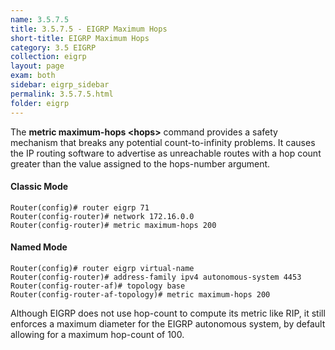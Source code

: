 ```yaml
---
name: 3.5.7.5
title: 3.5.7.5 - EIGRP Maximum Hops
short-title: EIGRP Maximum Hops
category: 3.5 EIGRP
collection: eigrp
layout: page
exam: both
sidebar: eigrp_sidebar
permalink: 3.5.7.5.html
folder: eigrp
---
```

The **metric maximum-hops \<hops\>** command provides a safety mechanism that breaks any potential count-to-infinity problems. It causes the IP routing software to advertise as unreachable routes with a hop count greater than the value assigned to the hops-number argument.
#### Classic Mode
```
Router(config)# router eigrp 71
Router(config-router)# network 172.16.0.0
Router(config-router)# metric maximum-hops 200
```
#### Named Mode
```
Router(config)# router eigrp virtual-name
Router(config-router)# address-family ipv4 autonomous-system 4453
Router(config-router-af)# topology base
Router(config-router-af-topology)# metric maximum-hops 200
```
Although EIGRP does not use hop-count to compute its metric like RIP, it still enforces a maximum diameter for the EIGRP autonomous system, by default allowing for a maximum hop-count of 100.
